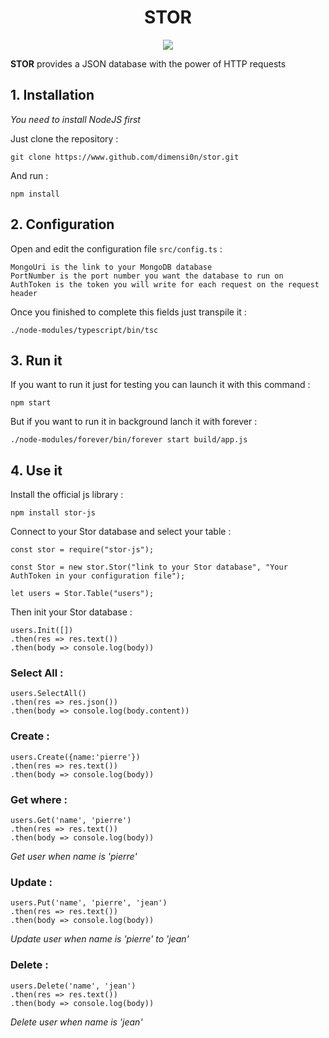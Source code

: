 <h1 align="center">STOR</h1>

<p align="center">
    <a href="https://travis-ci.org/dimensi0n/stor"><img src="https://travis-ci.org/dimensi0n/stor.svg?branch=master"/></a>
</p>

**STOR** provides a JSON database with the power of HTTP requests

## 1. Installation

*You need to install NodeJS first*

Just clone the repository :

    git clone https://www.github.com/dimensi0n/stor.git

And run :

    npm install

## 2. Configuration

Open and edit the configuration file `src/config.ts` : 

    MongoUri is the link to your MongoDB database
    PortNumber is the port number you want the database to run on
    AuthToken is the token you will write for each request on the request header

Once you finished to complete this fields just transpile it :

    ./node-modules/typescript/bin/tsc

## 3. Run it

If you want to run it just for testing you can launch it with this command :

    npm start

But if you want to run it in background lanch it with forever :

    ./node-modules/forever/bin/forever start build/app.js

## 4. Use it

Install the official js library :

    npm install stor-js

Connect to your Stor database and select your table :

    const stor = require("stor-js");

    const Stor = new stor.Stor("link to your Stor database", "Your AuthToken in your configuration file");

    let users = Stor.Table("users");

Then init your Stor database :

    users.Init([])
    .then(res => res.text())
    .then(body => console.log(body))

### Select All :

    users.SelectAll()
    .then(res => res.json())
    .then(body => console.log(body.content))

### Create :

    users.Create({name:'pierre'})
    .then(res => res.text())
    .then(body => console.log(body))

### Get where :

    users.Get('name', 'pierre')
    .then(res => res.text())
    .then(body => console.log(body))

*Get user when name is 'pierre'*

### Update :

    users.Put('name', 'pierre', 'jean')
    .then(res => res.text())
    .then(body => console.log(body))

*Update user when name is 'pierre' to 'jean'*

### Delete :

    users.Delete('name', 'jean')
    .then(res => res.text())
    .then(body => console.log(body))

*Delete user when name is 'jean'*
